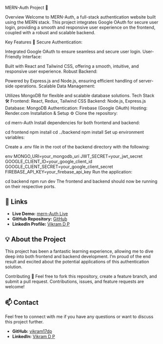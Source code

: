 MERN-Auth Project 🚀

Overview
Welcome to MERN-Auth, a full-stack authentication website built using the MERN stack. This project integrates Google OAuth for secure user login, providing a smooth and responsive user experience on the frontend, coupled with a robust and scalable backend.

Key Features 🔑
Secure Authentication:

Integrated Google OAuth to ensure seamless and secure user login.
User-Friendly Interface:

Built with React and Tailwind CSS, offering a smooth, intuitive, and responsive user experience.
Robust Backend:

Powered by Express.js and Node.js, ensuring efficient handling of server-side operations.
Scalable Data Management:

Utilizes MongoDB for flexible and scalable database solutions.
Tech Stack 🛠️
Frontend: React, Redux, Tailwind CSS
Backend: Node.js, Express.js
Database: MongoDB
Authentication: Firebase (Google OAuth)
Hosting: Render.com
Installation & Setup ⚙️
Clone the repository:

cd mern-Auth
Install dependencies for both frontend and backend:

cd frontend
npm install
cd ../backend
npm install
Set up environment variables:

Create a .env file in the root of the backend directory with the following:

env
MONGO_URI=your_mongodb_uri
JWT_SECRET=your_jwt_secret
GOOGLE_CLIENT_ID=your_google_client_id
GOOGLE_CLIENT_SECRET=your_google_client_secret
FIREBASE_API_KEY=your_firebase_api_key
Run the application:


cd backend
npm run dev
The frontend and backend should now be running on their respective ports.

## 🔗 Links

- **Live Demo:** [mern-Auth Live](https://mern-authproject.onrender.com/)
- **GitHub Repository:** [GitHub](https://github.com/vikram17dp/mern-Auth)
- **LinkedIn Profile:** [Vikram D P](https://www.linkedin.com/in/vikram-d-p-20053127b/)

## 💡 About the Project

This project has been a fantastic learning experience, allowing me to dive deep into both frontend and backend development. I’m proud of the end result and excited about the potential applications of this authentication solution.

Contributing 🤝
Feel free to fork this repository, create a feature branch, and submit a pull request. Contributions, issues, and feature requests are welcome!

## 📫 Contact

Feel free to connect with me if you have any questions or want to discuss this project further.

- **GitHub:** [vikram17dp](https://github.com/vikram17dp)
- **LinkedIn:** [Vikram D P](https://www.linkedin.com/in/vikram-d-p-20053127b/)
